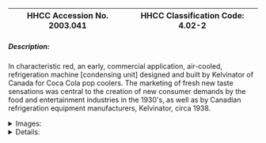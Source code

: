 | **HHCC Accession No. 2003.041** |**HHCC Classification Code:  4.02-2**|
| ----------- | ----------- |
##### Description:
In characteristic red, an early, commercial application, air-cooled, refrigeration machine [condensing unit] designed and built by Kelvinator of Canada for Coca Cola pop coolers. The marketing of fresh new taste sensations was central to the creation of new consumer demands by the food and entertainment industries in the 1930's, as well as by Canadian refrigeration equipment manufacturers, Kelvinator, circa 1938.


<details>
	<summary>Images:</summary>
<div class="gallery gallery-wrapper--full" contenteditable="false" data-is-empty="false" data-translation="Add images" data-columns="6">
<figure class="gallery__item"><a href="#DOMAIN_NAME#gallery/4.02-2.jpg" data-size="768x512"><img src="#DOMAIN_NAME#gallery/4.02-2-thumbnail.jpg" alt=""></a></figure>
</div>
</details>


<details>
	<summary>Details:</summary>

##### Group:
4.02 Refrigerating and Air Conditioning Condensing Units - Commercial

##### Make:
Kelvinator

##### Manufacturer:
Kelvinator of Canada

##### Model:
4975

##### Serial No.:
16029C

##### Size:
16x 14x 11'h

##### Weight:
85 lbs

##### Circa:
1938

##### Rating:
Exhibit, education, and research quality demonstrating the early form and working of a small, specialised, commercial application, refrigeration machines in Canada, responding to, and at the same time creating new market opportunities for the Canadian refrigeration industry.

##### Patent Date/Number:


##### Provenance:
From York County (York Region) Ontario, once a rich agricultural hinterlands, attracting early settlement in the last years of the 18th century. Located on the north slopes of the Oak Ridges Moraine, within 20 miles of Toronto, the County would also attract early ex-urban development, to be come a wealthy market place for the emerging household and consumer technologies of the early and mid 20th century. 

This artifact was discovered in the 1950's in the used stock of T. H. Oliver, Refrigeration and Electric Sales and Service, Aurora, Ontario, an early worker in the field of agricultural, industrial and consumer technology.

##### Type and Design:


##### Construction:


##### Material:


##### Special Features:


##### Accessories:


##### Capacities:


##### Performance Characteristics:


##### Operation:


##### Control and Regulation:


##### Targeted Market Segment:


##### Consumer Acceptance:


##### Merchandising:


##### Market Price:


##### Technological Significance:


##### Industrial Significance:


##### Socio-economic Significance:


##### Socio-cultural Significance:


##### Donor:
G. Leslie Oliver, The T. H. Oliver HVACR Collection

##### HHCC Storage Location:


##### Tracking:


##### Bibliographic References:


##### Notes:


##### Related Reports:

</details>
